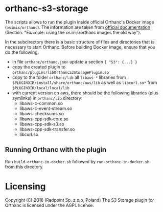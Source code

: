 
# orthanc-s3-storage

The scripts allows to run the plugin inside official Orthanc's Docker image (`osimis/orthanc`). The information are taken from [official documentation](https://osimis.atlassian.net/wiki/spaces/OKB/pages/26738689) (Section: "Example: using the osimis/orthanc images the old way"). 


In the subdirectory there is a basic structure of files and directories that is necessary to start Orthanc.  Before building Docker image, ensure that you do the following:

- in file `orthanc/orthanc.json` update a section `{ "S3": {...} }`
- copy the created plugin to `orthanc/plugins/libOrthancS3StoragePlugin.so`
- copy to the folder `orthanc/lib`  all `libaws-*` libraries from `$PLUGINDIR/install/share/orthanc/aws/lib` as well as `libcurl.so*` from `$PLUGINDIR/local/local/lib`
- with current version on aws, there should be the following libraries (plus symlinks) in `orthanc/lib` directory:
    - libaws-c-common.so
    - libaws-c-event-stream.so
    - libaws-checksums.so
    - libaws-cpp-sdk-core.so
    - libaws-cpp-sdk-s3.so
    - libaws-cpp-sdk-transfer.so
    - libcurl.so


## Running Orthanc with the plugin
Run `build-orthanc-in-docker.sh` followed by `run-orthanc-in-docker.sh` from this directory.

# Licensing
Copyright (C) 2018 (Radpoint Sp. z.o.o, Poland)
The S3 Storage plugin for Orthanc is licensed under the AGPL license. 

